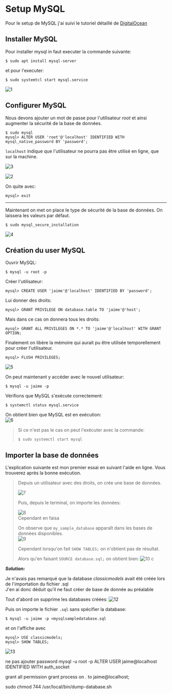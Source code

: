 # Setup MySQL

<!-- https://appdevtools.com/pastebin/z4VN5K -->

Pour le setup de MySQL j'ai suivi le tutoriel détaillé de [DigitalOcean](https://www.digitalocean.com/community/tutorials/how-to-install-mysql-on-ubuntu-20-04)

## Installer MySQL

Pour installer mysql in faut executer la commande suivante:

```shell
$ sudo apt install mysql-server
```

et pour l'executer:

```shell
$ sudo systemtcl start mysql.service
```

![1](./images/1.png)

## Configurer MySQL

Nous devons ajouter un mot de passe pour l'utilisateur *root* et ainsi augmenter la sécurité de la base de données.  

```shell
$ sudo mysql
mysql> ALTER USER 'root'@'localhost' IDENTIFIED WITH mysql_native_password BY 'password';
```

``` localhost ``` indique que l'utilisateur ne pourra pas être utilisé en ligne, que sur la machine.

![3](./images/3.png)

![2](./images/2.png)

On quite avec:

```shell
mysql> exit
```

---

Maintenant on met on place le type de sécurité de la base de données. On laissera les valeurs par défaut.

```shell
$ sudo mysql_secure_installation
```

![4](./images/4.png)

## Création du user MySQL

Ouvrir MySQL:
```shell
$ mysql -u root -p
```

Créer l'utilisateur:
```shell
mysql> CREATE USER 'jaime'@'localhost' IDENTIFIED BY 'password';
```

Lui donner des droits:
```shell
mysql> GRANT PRIVILEGE ON database.table TO 'jaime'@'host';
```

Mais dans ce cas on donnera tous les droits:
```shell
mysql> GRANT ALL PRIVILEGES ON *.* TO 'jaime'@'localhost' WITH GRANT OPTION;
```

Finalement on libère la mémoire qui aurait pu être utilisée temporellement pour créer l'utilisateur.
```shell
mysql> FLUSH PRIVILEGES;
```

![5](./images/5.png)

On peut maintenant y accéder avec le nouvel utilisateur:
```shell
$ mysql -u jaime -p
```

Vérifions que MySQL s'exécute correctement:
```shell
$ systemctl status mysql.service
```

On obtient bien que MySQL est en exécution:  
![6](./images/6.png)  

> Si ce n'est pas le cas on peut l'exécuter avec la commande:
>```shell
>$ sudo systemctl start mysql
>```

## Importer la base de données

L'explication suivante est mon premier essai en suivant l'aide en ligne. Vous trouverez après la bonne exécution.

>Depuis un utilisateur avec des droits, on crée une base de données.
>
>![7](./images/7.png)  
>
>Puis, depuis le terminal, on importe les données:
>
>![8](./images/8.png)  
>Cependant en faisa
>
>On observe que `my_sample_database` apparaît dans les bases de données disponibles.  
>![9](./images/9.png)
>
>Cependant lorsqu'on fait `SHOW TABLES;` on n'obtient pas de résultat.  
>
>Alors qu'en faisant `SOURCE database.sql;` on obtient bien:
>![10](./images/10.png)
>c

***Solution:***

Je n'avais pas remarqué que la database *classicmodels* avait été créée lors de l'importation du fichier .sql  
J'en ai donc déduit qu'il ne faut créer de base de donnée au préalable  

Tout d'abord on supprime les databases créées:
![12](./images/12.png)  

Puis on importe le fichier `.sql` sans spécifier la database:
```shell
$ mysql -u jaime -p <mysqlsampledatabase.sql
```

et on l'affiche avec 
```shell
mysql> USE classicmodels;
mysql> SHOW TABLES;
```
![13](./images/13.png)

ne pas ajouter password
mysql -u root -p
ALTER USER jaime@localhost IDENTIFIED WITH auth_socket

grant all permission
grant process on *.* to jaime@localhost;

sudo chmod 744 /usr/local/bin/dump-database.sh
